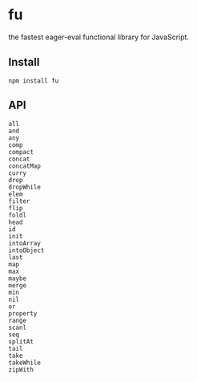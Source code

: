# fu

the fastest eager-eval functional library for JavaScript.

## Install

    npm install fu

## API

    all
    and
    any
    comp
    compact
    concat
    concatMap
    curry
    drop
    dropWhile
    elem
    filter
    flip
    foldl
    head
    id
    init
    intoArray
    intoObject
    last
    map
    max
    maybe
    merge
    min
    nil
    or
    property
    range
    scanl
    seq
    splitAt
    tail
    take
    takeWhile
    zipWith
